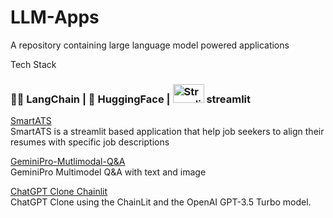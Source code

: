 # LLM-Apps
A repository containing large language model powered applications

Tech Stack

### 🦜️🔗 LangChain | 🤗 HuggingFace | <img src="https://user-images.githubusercontent.com/7164864/217935870-c0bc60a3-6fc0-4047-b011-7b4c59488c91.png" alt="Streamlit logo" width="50" height="30" ></img> streamlit    
 



[SmartATS](https://github.com/sathyanaravind/LLM-Apps/tree/main/SmartATS)  
SmartATS is a streamlit based application that help job seekers to align their resumes with specific job descriptions

[GeminiPro-Mutlimodal-Q&A](https://github.com/sathyanaravind/LLM-Apps/tree/main/GeminiPro-Mutlimodal-Q%26A)  
GeminiPro Multimodel Q&A with text and image

[ChatGPT Clone Chainlit](https://github.com/sathyanaravind/LLM-Apps/edit/main/ChatGPT-Clone-Chainlit)  
ChatGPT Clone using the ChainLit and the OpenAI GPT-3.5 Turbo model. 



